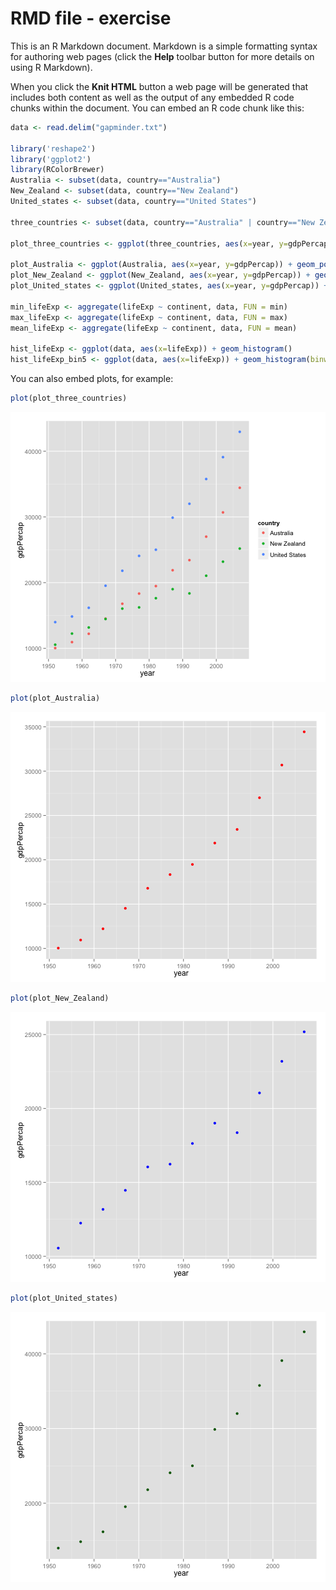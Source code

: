 RMD file - exercise
========================================================

This is an R Markdown document. Markdown is a simple formatting syntax for authoring web pages (click the **Help** toolbar button for more details on using R Markdown).

When you click the **Knit HTML** button a web page will be generated that includes both content as well as the output of any embedded R code chunks within the document. You can embed an R code chunk like this:


```r
data <- read.delim("gapminder.txt")

library('reshape2')
library('ggplot2')
library(RColorBrewer)
Australia <- subset(data, country=="Australia")
New_Zealand <- subset(data, country=="New Zealand")
United_states <- subset(data, country=="United States")

three_countries <- subset(data, country=="Australia" | country=="New Zealand" | country=="United States")

plot_three_countries <- ggplot(three_countries, aes(x=year, y=gdpPercap, colour=country)) + geom_point(size=2) + scale_fill_brewer(palette='Set1')  
  
plot_Australia <- ggplot(Australia, aes(x=year, y=gdpPercap)) + geom_point(size=2, colour = "red")
plot_New_Zealand <- ggplot(New_Zealand, aes(x=year, y=gdpPercap)) + geom_point(size=2, colour = "blue")
plot_United_states <- ggplot(United_states, aes(x=year, y=gdpPercap)) + geom_point(size=2, colour = "dark green")

min_lifeExp <- aggregate(lifeExp ~ continent, data, FUN = min)
max_lifeExp <- aggregate(lifeExp ~ continent, data, FUN = max)
mean_lifeExp <- aggregate(lifeExp ~ continent, data, FUN = mean)

hist_lifeExp <- ggplot(data, aes(x=lifeExp)) + geom_histogram()
hist_lifeExp_bin5 <- ggplot(data, aes(x=lifeExp)) + geom_histogram(binwidth=5)
```

You can also embed plots, for example:


```r
plot(plot_three_countries)
```

![plot of chunk unnamed-chunk-2](figure/unnamed-chunk-21.png) 

```r
plot(plot_Australia)
```

![plot of chunk unnamed-chunk-2](figure/unnamed-chunk-22.png) 

```r
plot(plot_New_Zealand)
```

![plot of chunk unnamed-chunk-2](figure/unnamed-chunk-23.png) 

```r
plot(plot_United_states)
```

![plot of chunk unnamed-chunk-2](figure/unnamed-chunk-24.png) 

